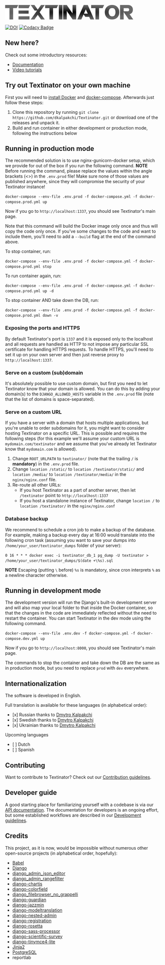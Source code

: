 ![Textinator logo](https://github.com/dkalpakchi/Textinator/raw/master/docs/source/logo.png "Textinator")

[![DOI](https://zenodo.org/badge/192495914.svg)](https://zenodo.org/badge/latestdoi/192495914)
[![Codacy Badge](https://app.codacy.com/project/badge/Grade/1ac2ba5f4bc14883a02cd395df913859)](https://www.codacy.com/gh/dkalpakchi/Textinator/dashboard?utm_source=github.com&amp;utm_medium=referral&amp;utm_content=dkalpakchi/Textinator&amp;utm_campaign=Badge_Grade)

## New here?

Check out some introductory resources:

*   [Documentation](https://textinator.readthedocs.io/en/latest/)
*   [Video tutorials](https://www.youtube.com/channel/UCUVbyJJFIUwfl129FGhPGJw)

## Try out Textinator on your own machine

First you will need to [install Docker](https://docs.docker.com/engine/install/) and [docker-compose](https://docs.docker.com/compose/install/). Afterwards just follow these steps:

1.  Clone this repository by running `git clone https://github.com/dkalpakchi/Textinator.git` or download one of the releases and unpack it.
2.  Build and run container in either development or production mode, following the instructions below

## Running in production mode

The recommended solution is to use nginx-gunicorn-docker setup, which we provide for out of the box if you run the following command. **NOTE** Before running the command, please replace the values within the angle brackets (<>) in the `.env.prod` file! Make sure none of those values are published anywhere, since they will compromise the security of your Textinator instance!

`docker-compose --env-file .env.prod -f docker-compose.yml -f docker-compose.prod.yml up`

Now if you go to `http://localhost:1337`, you should see Textinator's main page.

Note that this command will build the Docker image only once and thus will copy the code only once. If you've some changes to the code and want to include them, you'll need to add a `--build` flag at the end of the command above.

To stop container, run:

`docker-compose --env-file .env.prod -f docker-compose.yml -f docker-compose.prod.yml stop`

To run container again, run:

`docker-compose --env-file .env.prod -f docker-compose.yml -f docker-compose.prod.yml up -d`

To stop container AND take down the DB, run:

`docker-compose --env-file .env.prod -f docker-compose.yml -f docker-compose.prod.yml down -v`

### Exposing the ports and HTTPS

By default Textinator's port is `1337` and it is exposed only to the localhost and all requests are handled as HTTP to not impose any particular SSL certificate for handling HTTPS requests. To handle HTTPS, you'll need to set it up on your own server and then just reverse proxy to `http://localhost:1337`.

### Serve on a custom (sub)domain

It's absolutely possible to use custom domain, but first you need to let Textinator know that your domain is allowed. You can do this by adding your domain(s) to the `DJANGO_ALLOWED_HOSTS` variable in the `.env.prod` file (note that the list of domains is space-separated).

### Serve on a custom URL

If you have a server with a domain that hosts multiple applications, but you're unable to order subdomains for it, you might want to consider hosting Textinator on a specific URL. This is possible and requires the following steps (for this example we'll assume your custom URL is `mydomain.com/textinator` and we assume that you've already let Textinator know that `mydomain.com` is allowed).

1.  Change `ROOT_URLPATH` to `textinator/` (note that the trailing `/` is **mandatory**) in the `.env.prod` file.
2.  Change `location /static/` to `location /textinator/static/` and `location /media/` to `location /textinator/media/` in the `nginx/nginx.conf` file.
3.  Re-route all other URLs:
    *   If you host Textinator as a part of another server, then let `/textinator` point to `http://localhost:1337`
    *   If you host a standalone instance of Textinator, change `location /` to `location /textinator/` in the `nginx/nginx.conf`

### Database backup

We recommend to schedule a cron job to make a backup of the database. For example, making a backup every day at 16:00 would translate into the following cron task (assuming you want to save your dumps into `/home/your_user/textinator_dumps` folder of your server):

`0 16 * * * docker exec -i textinator_db_1 pg_dump -U textinator > /home/your_user/textinator_dumps/$(date +\%s).sql`

**NOTE** Escaping (putting `\` before) `%s` is mandatory, since cron interprets `%` as a newline character otherwise.

## Running in development mode

The development version will run the Django's built-in development server and will also map your local folder to that inside the Docker container, so that the changes in the code are immediately reflected without the need to restart the container. You can start Textinator in the dev mode using the following command.

`docker-compose --env-file .env.dev -f docker-compose.yml -f docker-compose.dev.yml up`

Now if you go to `http://localhost:8000`, you should see Textinator's main page.

The commands to stop the container and take down the DB are the same as in production mode, but you need to replace `prod` with `dev` everywhere.

## Internationalization

The software is developed in English.

Full translation is available for these languages (in alphabetical order):

*   \[x] Russian thanks to [Dmytro Kalpakchi](https://github.com/dkalpakchi)
*   \[x] Swedish thanks to [Dmytro Kalpakchi](https://github.com/dkalpakchi)
*   \[x] Ukrainian thanks to [Dmytro Kalpakchi](https://github.com/dkalpakchi)

Upcoming languages

*   \[ ] Dutch
*   \[ ] Spanish

## Contributing

Want to contribute to Textinator? Check out our [Contribution guidelines](https://github.com/dkalpakchi/Textinator/blob/master/CONTRIBUTING.md).

## Developer guide

A good starting place for familiarizing yourself with a codebase is via our [API documentation](https://textinator.readthedocs.io/en/latest/api.html). The documentation for developers is an ongoing effort, but some established workflows are described in our [Development guidelines](https://github.com/dkalpakchi/Textinator/blob/master/DEVELOPING.md).

## Credits

This project, as it is now, would be impossible without numerous other open-source projects (in alphabetical order, hopefully):

*   [Babel](http://babel.pocoo.org/en/latest/)
*   [Django](https://www.djangoproject.com/)
*   [django\_admin\_json\_editor](https://github.com/abogushov/django-admin-json-editor)
*   [django\_admin\_rangefilter](https://github.com/silentsokolov/django-admin-rangefilter)
*   [django-chartjs](https://github.com/peopledoc/django-chartjs)
*   [django-colorfield](https://github.com/fabiocaccamo/django-colorfield)
*   [django\_filebrowser\_no\_grappelli](https://github.com/smacker/django-filebrowser-no-grappelli)
*   [django-guardian](https://github.com/django-guardian/django-guardian)
*   [django-jazzmin](https://github.com/farridav/django-jazzmin)
*   [django-modeltranslation](https://github.com/deschler/django-modeltranslation)
*   [django-nested-admin](https://github.com/theatlantic/django-nested-admin)
*   [django-registration](https://github.com/ubernostrum/django-registration/)
*   [django-rosetta](https://pypi.org/project/django-rosetta/)
*   [django-sass-processor](https://github.com/jrief/django-sass-processor)
*   [django-scientific-survey](https://github.com/dkalpakchi/django-scientific-survey)
*   [django-tinymce4-lite](https://github.com/romanvm/django-tinymce4-lite)
*   [Jinja2](https://jinja2docs.readthedocs.io/en/stable/)
*   [PostgreSQL](https://www.postgresql.org/)
*   reportlab
